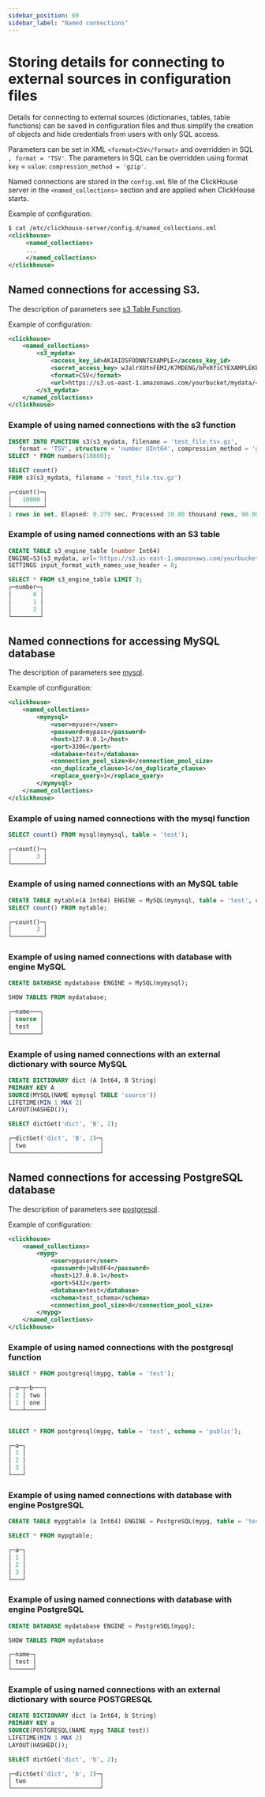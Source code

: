 ```yaml
---
sidebar_position: 69
sidebar_label: "Named connections"
---
```


# Storing details for connecting to external sources in configuration files

Details for connecting to external sources (dictionaries, tables, table functions) can be saved
in configuration files and thus simplify the creation of objects and hide credentials
from users with only SQL access.

Parameters can be set in XML `<format>CSV</format>` and overridden in SQL `, format = 'TSV'`.
The parameters in SQL can be overridden using format `key` = `value`: `compression_method = 'gzip'`.

Named connections are stored in the `config.xml` file of the ClickHouse server in the `<named_collections>` section and are applied when ClickHouse starts.

Example of configuration:
```xml
$ cat /etc/clickhouse-server/config.d/named_collections.xml
<clickhouse>
     <named_collections>
     ...
     </named_collections>
</clickhouse>
```

## Named connections for accessing S3.

The description of parameters see [s3 Table Function](../sql-reference/table-functions/s3.md).

Example of configuration:
```xml
<clickhouse>
    <named_collections>
        <s3_mydata>
            <access_key_id>AKIAIOSFODNN7EXAMPLE</access_key_id>
            <secret_access_key> wJalrXUtnFEMI/K7MDENG/bPxRfiCYEXAMPLEKEY</secret_access_key>
            <format>CSV</format>
            <url>https://s3.us-east-1.amazonaws.com/yourbucket/mydata/</url>
        </s3_mydata>
    </named_collections>
</clickhouse>
```

### Example of using named connections with the s3 function

```sql
INSERT INTO FUNCTION s3(s3_mydata, filename = 'test_file.tsv.gz',
   format = 'TSV', structure = 'number UInt64', compression_method = 'gzip')
SELECT * FROM numbers(10000);

SELECT count()
FROM s3(s3_mydata, filename = 'test_file.tsv.gz')

┌─count()─┐
│   10000 │
└─────────┘
1 rows in set. Elapsed: 0.279 sec. Processed 10.00 thousand rows, 90.00 KB (35.78 thousand rows/s., 322.02 KB/s.)
```

### Example of using named connections with an S3 table

```sql
CREATE TABLE s3_engine_table (number Int64)
ENGINE=S3(s3_mydata, url='https://s3.us-east-1.amazonaws.com/yourbucket/mydata/test_file.tsv.gz', format = 'TSV')
SETTINGS input_format_with_names_use_header = 0;

SELECT * FROM s3_engine_table LIMIT 3;
┌─number─┐
│      0 │
│      1 │
│      2 │
└────────┘
```

## Named connections for accessing MySQL database

The description of parameters see [mysql](../sql-reference/table-functions/mysql.md).

Example of configuration:
```xml
<clickhouse>
    <named_collections>
        <mymysql>
            <user>myuser</user>
            <password>mypass</password>
            <host>127.0.0.1</host>
            <port>3306</port>
            <database>test</database>
            <connection_pool_size>8</connection_pool_size>
            <on_duplicate_clause>1</on_duplicate_clause>
            <replace_query>1</replace_query>
        </mymysql>
    </named_collections>
</clickhouse>
```

### Example of using named connections with the mysql function

```sql
SELECT count() FROM mysql(mymysql, table = 'test');

┌─count()─┐
│       3 │
└─────────┘
```

### Example of using named connections with an MySQL table

```sql
CREATE TABLE mytable(A Int64) ENGINE = MySQL(mymysql, table = 'test', connection_pool_size=3, replace_query=0);
SELECT count() FROM mytable;

┌─count()─┐
│       3 │
└─────────┘
```

### Example of using named connections with database with engine MySQL

```sql
CREATE DATABASE mydatabase ENGINE = MySQL(mymysql);

SHOW TABLES FROM mydatabase;

┌─name───┐
│ source │
│ test   │
└────────┘
```

### Example of using named connections with an external dictionary with source MySQL

```sql
CREATE DICTIONARY dict (A Int64, B String)
PRIMARY KEY A
SOURCE(MYSQL(NAME mymysql TABLE 'source'))
LIFETIME(MIN 1 MAX 2)
LAYOUT(HASHED());

SELECT dictGet('dict', 'B', 2);

┌─dictGet('dict', 'B', 2)─┐
│ two                     │
└─────────────────────────┘
```

## Named connections for accessing PostgreSQL database

The description of parameters see [postgresql](../sql-reference/table-functions/postgresql.md).

Example of configuration:
```xml
<clickhouse>
    <named_collections>
        <mypg>
            <user>pguser</user>
            <password>jw8s0F4</password>
            <host>127.0.0.1</host>
            <port>5432</port>
            <database>test</database>
            <schema>test_schema</schema>
            <connection_pool_size>8</connection_pool_size>
        </mypg>
    </named_collections>
</clickhouse>
```

### Example of using named connections with the postgresql function

```sql
SELECT * FROM postgresql(mypg, table = 'test');

┌─a─┬─b───┐
│ 2 │ two │
│ 1 │ one │
└───┴─────┘


SELECT * FROM postgresql(mypg, table = 'test', schema = 'public');

┌─a─┐
│ 1 │
│ 2 │
│ 3 │
└───┘
```


### Example of using named connections with database with engine PostgreSQL

```sql
CREATE TABLE mypgtable (a Int64) ENGINE = PostgreSQL(mypg, table = 'test', schema = 'public');

SELECT * FROM mypgtable;

┌─a─┐
│ 1 │
│ 2 │
│ 3 │
└───┘
```

### Example of using named connections with database with engine PostgreSQL

```sql
CREATE DATABASE mydatabase ENGINE = PostgreSQL(mypg);

SHOW TABLES FROM mydatabase

┌─name─┐
│ test │
└──────┘
```

### Example of using named connections with an external dictionary with source POSTGRESQL

```sql
CREATE DICTIONARY dict (a Int64, b String)
PRIMARY KEY a
SOURCE(POSTGRESQL(NAME mypg TABLE test))
LIFETIME(MIN 1 MAX 2)
LAYOUT(HASHED());

SELECT dictGet('dict', 'b', 2);

┌─dictGet('dict', 'b', 2)─┐
│ two                     │
└─────────────────────────┘
```